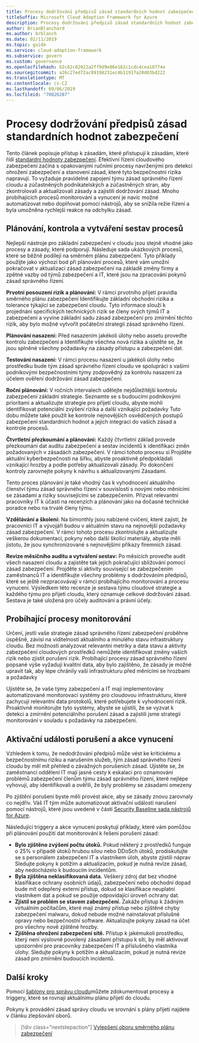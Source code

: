 ```yaml
---
title: Procesy dodržování předpisů zásad standardních hodnot zabezpečení
titleSuffix: Microsoft Cloud Adoption Framework for Azure
description: Procesy dodržování předpisů zásad standardních hodnot zabezpečení
author: BrianBlanchard
ms.author: brblanch
ms.date: 02/11/2019
ms.topic: guide
ms.service: cloud-adoption-framework
ms.subservice: govern
ms.custom: governance
ms.openlocfilehash: b2c62c02022a2ff9d9e86e162c1cdc4cea18774e
ms.sourcegitcommit: a26c27ed72ac89198231ec4b11917a20d03bd222
ms.translationtype: MT
ms.contentlocale: cs-CZ
ms.lasthandoff: 09/06/2019
ms.locfileid: "70826287"
---
```

# <a name="security-baseline-policy-compliance-processes"></a>Procesy dodržování předpisů zásad standardních hodnot zabezpečení

Tento článek popisuje přístup k zásadám, které přistupují k zásadám, které řídí [standardní hodnoty zabezpečení](./index.md). Efektivní řízení cloudového zabezpečení začíná s opakovanými ručními procesy navrženými pro detekci ohrožení zabezpečení a stanovení zásad, které tyto bezpečnostní rizika napravují. To vyžaduje pravidelné zapojení týmu zásad správného řízení cloudu a zúčastněných podnikatelských a zúčastněných stran, aby zkontrolovali a aktualizovali zásady a zajistili dodržování zásad. Mnoho probíhajících procesů monitorování a vynucení je navíc možné automatizovat nebo doplňovat pomocí nástrojů, aby se snížila režie řízení a byla umožněna rychlejší reakce na odchylku zásad.

## <a name="planning-review-and-reporting-processes"></a>Plánování, kontrola a vytváření sestav procesů

Nejlepší nástroje pro základní zabezpečení v cloudu jsou stejně vhodné jako procesy a zásady, které podporují. Následuje sada ukázkových procesů, které se běžně podílejí na směrném plánu zabezpečení. Tyto příklady použijte jako výchozí bod při plánování procesů, které vám umožní pokračovat v aktualizaci zásad zabezpečení na základě změny firmy a zpětné vazby od týmů zabezpečení a IT, které jsou na zpracování pokynů zásad správného řízení.

**Prvotní posouzení rizik a plánování:** V rámci prvotního přijetí pravidla směrného plánu zabezpečení Identifikujte základní obchodní rizika a tolerance týkající se zabezpečení cloudu. Tyto informace slouží k projednání specifických technických rizik se členy svých týmů IT a zabezpečení a vyvine základní sadu zásad zabezpečení pro zmírnění těchto rizik, aby bylo možné vytvořit počáteční strategii zásad správného řízení.

**Plánování nasazení:** Před nasazením jakékoli úlohy nebo assetu proveďte kontrolu zabezpečení a Identifikujte všechna nová rizika a ujistěte se, že jsou splněné všechny požadavky na zásady přístupu a zabezpečení dat.

**Testování nasazení:** V rámci procesu nasazení u jakékoli úlohy nebo prostředku bude tým zásad správného řízení cloudu ve spolupráci s vašimi podnikovými bezpečnostními týmy zodpovědný za kontrolu nasazení za účelem ověření dodržování zásad zabezpečení.

**Roční plánování:** V ročních intervalech udělejte nejdůležitější kontrolu zabezpečení základní strategie. Seznamte se s budoucími podnikovými prioritami a aktualizujte strategie pro přijetí cloudu, abyste mohli identifikovat potenciální zvýšení rizika a další vznikající požadavky Tuto dobu můžete také použít ke kontrole nejnovějších osvědčených postupů zabezpečení standardních hodnot a jejich integraci do vašich zásad a kontrole procesů.

**Čtvrtletní přezkoumání a plánování:** Každý čtvrtletní základ provede přezkoumání dat auditu zabezpečení a sestav incidentů k identifikaci změn požadovaných v zásadách zabezpečení. V rámci tohoto procesu si Projděte aktuální kyberbezpečnosti na šířku, abyste proaktivně předpokládali vznikající hrozby a podle potřeby aktualizovali zásady. Po dokončení kontroly zarovnejte pokyny k návrhu s aktualizovanými Zásadami.

Tento proces plánování je také vhodný čas k vyhodnocení aktuálního členství týmu zásad správného řízení v souvislosti s novými nebo měnícími se zásadami a riziky souvisejícími se zabezpečením. Přizvat relevantní pracovníky IT k účasti na recenzích a plánování jako na dočasné technické poradce nebo na trvalé členy týmu.

**Vzdělávání a školení:** Na bimonthly jsou nabízené cvičení, které zajistí, že pracovníci IT a vývojáři budou v aktuálním stavu na nejnovější požadavky zásad zabezpečení. V rámci tohoto procesu zkontrolujte a aktualizujte veškerou dokumentaci, pokyny nebo další školicí materiály, abyste měli jistotu, že jsou synchronizované s nejnovějšími příkazy firemních zásad.

**Revize měsíčního auditu a vytváření sestav:** Po měsících proveďte audit všech nasazení cloudu a zajistěte tak jejich pokračující sbližování pomocí zásad zabezpečení. Projděte si aktivity související se zabezpečením zaměstnanců IT a identifikujte všechny problémy s dodržováním předpisů, které se ještě nezpracovávají v rámci probíhajícího monitorování a procesu vynucení. Výsledkem této recenze je sestava týmu cloudové strategie a každého týmu pro přijetí cloudu, který oznamuje celkové dodržování zásad. Sestava je také uložená pro účely auditování a právní účely.

## <a name="ongoing-monitoring-processes"></a>Probíhající procesy monitorování

Určení, jestli vaše strategie zásad správného řízení zabezpečení proběhne úspěšně, závisí na viditelnosti aktuálního a minulého stavu infrastruktury cloudu. Bez možnosti analyzovat relevantní metriky a data stavu a aktivity zabezpečení cloudových prostředků nemůžete identifikovat změny vašich rizik nebo zjistit porušení rizik. Probíhající procesy zásad správného řízení popsané výše vyžadují kvalitní data, aby bylo zajištěno, že zásady je možné upravit tak, aby lépe chránily vaši infrastrukturu před měnícími se hrozbami a požadavky

Ujistěte se, že vaše týmy zabezpečení a IT mají implementovány automatizované monitorovací systémy pro cloudovou infrastrukturu, které zachycují relevantní data protokolů, které potřebujete k vyhodnocení rizik. Proaktivně monitorujte tyto systémy, abyste se ujistili, že se vyzvat k detekci a zmírnění potenciálního porušení zásad a zajistili jsme strategii monitorování v souladu s požadavky na zabezpečení.

## <a name="violation-triggers-and-enforcement-actions"></a>Aktivační události porušení a akce vynucení

Vzhledem k tomu, že nedodržování předpisů může vést ke kritickému a bezpečnostnímu riziku a narušením služeb, tým zásad správného řízení cloudu by měl mít přehled o závažných porušeních zásad. Ujistěte se, že zaměstnanci oddělení IT mají jasné cesty k eskalaci pro oznamování problémů zabezpečení členům týmu zásad správného řízení, které nejlépe vyhovují, aby identifikovali a ověřili, že byly problémy se zásadami omezeny

Po zjištění porušení byste měli provést akce, aby se zásady znovu zarovnaly co nejdřív. Váš IT tým může automatizovat aktivační události narušení pomocí nástrojů, které jsou uvedené v části [Security Baseline sada nástrojů for Azure](toolchain.md).

Následující triggery a akce vynucení poskytují příklady, které vám pomůžou při plánování použití dat monitorování k řešení porušení zásad:

- **Bylo zjištěno zvýšení počtu útoků.** Pokud některý z prostředků funguje o 25% v případě útoků hrubou silou nebo DDoSch útoků, prodiskutujte se s personálem zabezpečení IT a vlastníkem úloh, abyste zjistili náprav Sledujte pokyny k potížím a aktualizacím, pokud je nutná revize zásad, aby nedocházelo k budoucím incidentům.
- **Byla zjištěna neklasifikovaná data.** Veškerý zdroj dat bez vhodné klasifikace ochrany osobních údajů, zabezpečení nebo obchodní dopad bude mít odepřený externí přístup, dokud se klasifikace neuplatní vlastníkem dat a pokud se použije odpovídající úroveň ochrany dat.
- **Zjistil se problém se stavem zabezpečení.** Zakáže přístup k žádným virtuálním počítačům, které mají známý přístup nebo zjištěné chyby zabezpečení malwaru, dokud nebude možné nainstalovat příslušné opravy nebo bezpečnostní software. Aktualizujte pokyny zásad na účet pro všechny nově zjištěné hrozby.
- **Zjištěna ohrožení zabezpečení sítě.** Přístup k jakémukoli prostředku, který není výslovně povolený zásadami přístupu k síti, by měl aktivovat upozornění pro pracovníky zabezpečení IT a příslušného vlastníka úlohy. Sledujte pokyny k potížím a aktualizacím, pokud je nutná revize zásad pro zmírnění budoucích incidentů.

## <a name="next-steps"></a>Další kroky

Pomocí [šablony pro správu cloudu](./template.md)můžete zdokumentovat procesy a triggery, které se rovnají aktuálnímu plánu přijetí do cloudu.

Pokyny k provádění zásad správy cloudu ve srovnání s plány přijetí najdete v článku zlepšování oborů.

> [!div class="nextstepaction"]
> [Vylepšení oboru směrného plánu zabezpečení](./discipline-improvement.md)
